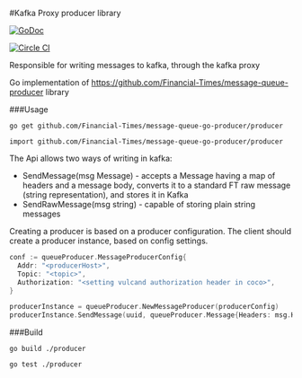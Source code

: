 #Kafka Proxy producer library

[![GoDoc](https://godoc.org/github.com/Financial-Times/message-queue-go-producer/producer?status.svg)](https://godoc.org/github.com/Financial-Times/message-queue-go-producer/producer)

[![Circle CI](https://circleci.com/gh/Financial-Times/message-queue-go-producer.svg?style=shield)](https://circleci.com/gh/Financial-Times/message-queue-go-producer/tree/master)


Responsible for writing messages to kafka, through the kafka proxy

Go implementation of https://github.com/Financial-Times/message-queue-producer library

###Usage

`go get github.com/Financial-Times/message-queue-go-producer/producer`

`import github.com/Financial-Times/message-queue-go-producer/producer`

The Api allows two ways of writing in kafka:

* SendMessage(msg Message) - accepts a Message having a map of headers and a message body, converts it to a standard FT raw message (string representation), and stores it in Kafka
* SendRawMessage(msg string) - capable of storing plain string messages

Creating a producer is based on a producer configuration. The client should create a producer instance, based on config settings.

```go
conf := queueProducer.MessageProducerConfig{
  Addr: "<producerHost>",
  Topic: "<topic>",
  Authorization: "<setting vulcand authorization header in coco>",
}

producerInstance = queueProducer.NewMessageProducer(producerConfig)
producerInstance.SendMessage(uuid, queueProducer.Message{Headers: msg.Headers, Body: msg.Body})

```

###Build

`go build ./producer`

`go test ./producer`